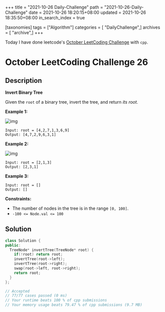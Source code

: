 +++
title = "2021-10-26 Daily-Challenge"
path = "2021-10-26-Daily-Challenge"
date = 2021-10-26 18:20:15+08:00
updated = 2021-10-26 18:35:50+08:00
in_search_index = true

[taxonomies]
tags = ["Algorithm"]
categories = [ "DailyChallenge",]
archives = [ "archive",]
+++

Today I have done leetcode's [October LeetCoding Challenge](https://leetcode.com/problems/invert-binary-tree/) with `cpp`.

<!-- more -->

# October LeetCoding Challenge 26

## Description

**Invert Binary Tree**

Given the `root` of a binary tree, invert the tree, and return *its root*.

 

**Example 1:**

![img](https://assets.leetcode.com/uploads/2021/03/14/invert1-tree.jpg)

```
Input: root = [4,2,7,1,3,6,9]
Output: [4,7,2,9,6,3,1]
```

**Example 2:**

![img](https://assets.leetcode.com/uploads/2021/03/14/invert2-tree.jpg)

```
Input: root = [2,1,3]
Output: [2,3,1]
```

**Example 3:**

```
Input: root = []
Output: []
```

 

**Constraints:**

- The number of nodes in the tree is in the range `[0, 100]`.
- `-100 <= Node.val <= 100`

## Solution

``` cpp
class Solution {
public:
  TreeNode* invertTree(TreeNode* root) {
    if(!root) return root;
    invertTree(root->left);
    invertTree(root->right);
    swap(root->left, root->right);
    return root;
  }
};

// Accepted
// 77/77 cases passed (0 ms)
// Your runtime beats 100 % of cpp submissions
// Your memory usage beats 79.47 % of cpp submissions (9.7 MB)
```
